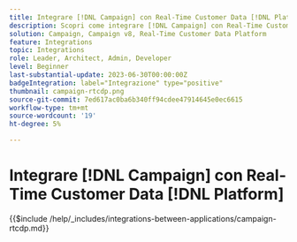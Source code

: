 ```yaml
---
title: Integrare [!DNL Campaign] con Real-Time Customer Data [!DNL Platform]
description: Scopri come integrare [!DNL Campaign] con Real-Time Customer Data [!DNL Platform].
solution: Campaign, Campaign v8, Real-Time Customer Data Platform
feature: Integrations
topic: Integrations
role: Leader, Architect, Admin, Developer
level: Beginner
last-substantial-update: 2023-06-30T00:00:00Z
badgeIntegration: label="Integrazione" type="positive"
thumbnail: campaign-rtcdp.png
source-git-commit: 7ed617ac0ba6b340ff94cdee47914645e0ec6615
workflow-type: tm+mt
source-wordcount: '19'
ht-degree: 5%

---
```



# Integrare [!DNL Campaign] con Real-Time Customer Data [!DNL Platform]

{{$include /help/_includes/integrations-between-applications/campaign-rtcdp.md}}
